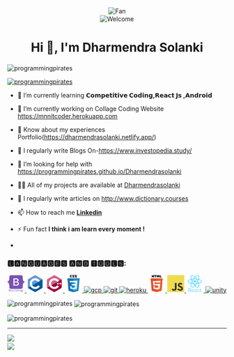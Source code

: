 <div align="center">
<img src="https://github.com/fnky/fnky/raw/fnky/img/fan-1.gif" alt="Fan" align="center">
</div>

<div align="center">
<img src="https://github.com/fnky/fnky/raw/fnky/img/welcome-fire.gif" alt="Welcome" align="center">
</div>
<h1 align="center">Hi 👋, I'm Dharmendra Solanki</h1>
<h3 align="center"></h3>

<p align="left"> <img src="https://komarev.com/ghpvc/?username=programmingpirates&label=Profile%20views&color=0e75b6&style=flat" alt="programmingpirates" /> </p>

<p align="left"> <a href="https://github.com/ryo-ma/github-profile-trophy"><img src="https://github-profile-trophy.vercel.app/?username=programmingpirates" alt="programmingpirates" /></a> </p>

- 🌱 I’m currently learning **𝗖𝗼𝗺𝗽𝗲𝘁𝗶𝘁𝗶𝘃𝗲 𝗖𝗼𝗱𝗶𝗻𝗴,𝗥𝗲𝗮𝗰𝘁 𝗝𝘀 ,𝗔𝗻𝗱𝗿𝗼𝗶𝗱**

- 🔭 I’m currently working on Collage Coding Website https://mnnitcoder.herokuapp.com

 
- 📄 Know about my experiences Portfolio(https://dharmendrasolanki.netlify.app/)

- 📝 I regularly write Blogs On-https://www.investopedia.study/

- 🤝 I’m looking for help with https://programmingpirates.github.io/Dharmendrasolanki

- 👨‍💻 All of my projects are available at [Dharmendrasolanki](https://dharmendrasolankii.blogspot.com)

- 📝 I regularly write articles on http://www.dictionary.courses


- 📫 How to reach me [**Linkedin**](https://www.linkedin.com/in/dharmendra-solanki-a72127206/)


- ⚡ Fun fact **I think i am learn every moment !**

-


<h3 align="left">🅻🅰🅽🅶🆄🅰🅶🅴🆂 🅰🅽🅳 🆃🅾🅾🅻🆂:</h3>
<p align="left">   <a href="https://getbootstrap.com" target="_blank"> <img src="https://raw.githubusercontent.com/devicons/devicon/master/icons/bootstrap/bootstrap-plain-wordmark.svg" alt="bootstrap" width="40" height="40"/> </a> <a href="https://www.cprogramming.com/" target="_blank"> <img src="https://raw.githubusercontent.com/devicons/devicon/master/icons/c/c-original.svg" alt="c" width="40" height="40"/> </a> <a href="https://www.w3schools.com/cpp/" target="_blank"> <img src="https://raw.githubusercontent.com/devicons/devicon/master/icons/cplusplus/cplusplus-original.svg" alt="cplusplus" width="40" height="40"/> </a>  <a href="https://www.w3schools.com/css/" target="_blank"> <img src="https://raw.githubusercontent.com/devicons/devicon/master/icons/css3/css3-original-wordmark.svg" alt="css3" width="40" height="40"/> </a><a href="https://cloud.google.com" target="_blank"> <img src="https://www.vectorlogo.zone/logos/google_cloud/google_cloud-icon.svg" alt="gcp" width="40" height="40"/> </a> <a href="https://git-scm.com/" target="_blank"> <img src="https://www.vectorlogo.zone/logos/git-scm/git-scm-icon.svg" alt="git" width="40" height="40"/> </a> <a href="https://heroku.com" target="_blank"> <img src="https://www.vectorlogo.zone/logos/heroku/heroku-icon.svg" alt="heroku" width="40" height="40"/> </a> <a href="https://www.w3.org/html/" target="_blank"> <img src="https://raw.githubusercontent.com/devicons/devicon/master/icons/html5/html5-original-wordmark.svg" alt="html5" width="40" height="40"/> </a>  <a href="https://developer.mozilla.org/en-US/docs/Web/JavaScript" target="_blank"> <img src="https://raw.githubusercontent.com/devicons/devicon/master/icons/javascript/javascript-original.svg" alt="javascript" width="40" height="40"/> </a>   <a href="https://reactjs.org/" target="_blank"> <img src="https://raw.githubusercontent.com/devicons/devicon/master/icons/react/react-original-wordmark.svg" alt="react" width="40" height="40"/> </a>   <a href="https://unity.com/" target="_blank"> <img src="https://www.vectorlogo.zone/logos/unity3d/unity3d-icon.svg" alt="unity" width="40" height="40"/> </a>

<p><img align="left" src="https://github-readme-stats.vercel.app/api/top-langs?username=programmingpirates&show_icons=true&locale=en&layout=compact" alt="programmingpirates" /></p>


<p>&nbsp;<img align="center" src="https://github-readme-stats.vercel.app/api?username=programmingpirates&show_icons=true&locale=en" alt="programmingpirates" /></p>

<p><img align="center" src="https://github-readme-streak-stats.herokuapp.com/?user=programmingpirates&" alt="programmingpirates" /></p>




<hr></hr>

<img src="https://github.com/SP-XD/SP-XD/blob/main/images/dino_rounded.gif?raw=true" href="https://github.com/SP-XD" width="700"/><br>
<img src="https://github.com/SP-XD/SP-XD/blob/main/images/this_page_is.gif?raw=true"  width="300"/>

</div>

